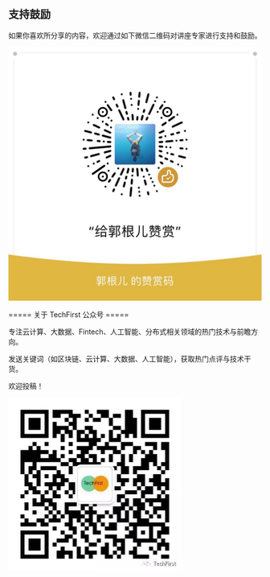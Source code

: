 ## 支持鼓励

如果你喜欢所分享的内容，欢迎通过如下微信二维码对讲座专家进行支持和鼓励。

![praise](_images/praise.jpeg)

===== 关于 TechFirst 公众号 =====

专注云计算、大数据、Fintech、人工智能、分布式相关领域的热门技术与前瞻方向。

发送关键词（如区块链、云计算、大数据、人工智能），获取热门点评与技术干货。

欢迎投稿！

![wechat](../_images/wechat.png)
